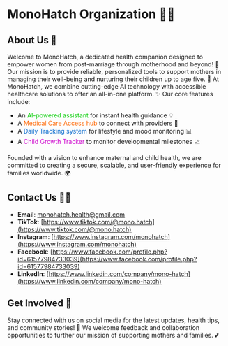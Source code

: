 # MonoHatch Organization 🌱👶

## About Us 🎉
Welcome to MonoHatch, a dedicated health companion designed to empower women from post-marriage through motherhood and beyond! 🌸 Our mission is to provide reliable, personalized tools to support mothers in managing their well-being and nurturing their children up to age five. 🚀 At MonoHatch, we combine cutting-edge AI technology with accessible healthcare solutions to offer an all-in-one platform. ✨ Our core features include:

- An <span style="color: #00cc00">AI-powered assistant</span> for instant health guidance 💡
- A <span style="color: #ff6600">Medical Care Access hub</span> to connect with providers 🏥
- A <span style="color: #0066cc">Daily Tracking system</span> for lifestyle and mood monitoring 📊
- A <span style="color: #cc00cc">Child Growth Tracker</span> to monitor developmental milestones 📈

Founded with a vision to enhance maternal and child health, we are committed to creating a secure, scalable, and user-friendly experience for families worldwide. 🌍

## Contact Us 📧💬
- **Email**: [monohatch.health@gmail.com](mailto:monohatch.health@gmail.com)
- **TikTok**: [https://www.tiktok.com/@mono.hatch](https://www.tiktok.com/@mono.hatch)
- **Instagram**: [https://www.instagram.com/monohatch](https://www.instagram.com/monohatch)
- **Facebook**: [https://www.facebook.com/profile.php?id=61577984733039](https://www.facebook.com/profile.php?id=61577984733039)
- **LinkedIn**: [https://www.linkedin.com/company/mono-hatch](https://www.linkedin.com/company/mono-hatch)

## Get Involved 🤝
Stay connected with us on social media for the latest updates, health tips, and community stories! 🌟 We welcome feedback and collaboration opportunities to further our mission of supporting mothers and families. 💕
